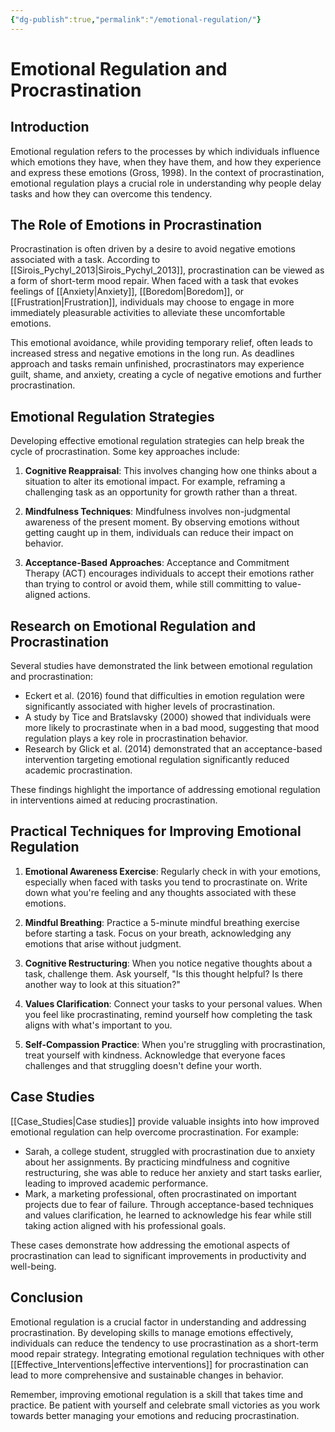 ```yaml
---
{"dg-publish":true,"permalink":"/emotional-regulation/"}
---
```


# Emotional Regulation and Procrastination

## Introduction

Emotional regulation refers to the processes by which individuals influence which emotions they have, when they have them, and how they experience and express these emotions (Gross, 1998). In the context of procrastination, emotional regulation plays a crucial role in understanding why people delay tasks and how they can overcome this tendency.

## The Role of Emotions in Procrastination

Procrastination is often driven by a desire to avoid negative emotions associated with a task. According to [[Sirois_Pychyl_2013\|Sirois_Pychyl_2013]], procrastination can be viewed as a form of short-term mood repair. When faced with a task that evokes feelings of [[Anxiety\|Anxiety]], [[Boredom\|Boredom]], or [[Frustration\|Frustration]], individuals may choose to engage in more immediately pleasurable activities to alleviate these uncomfortable emotions.

This emotional avoidance, while providing temporary relief, often leads to increased stress and negative emotions in the long run. As deadlines approach and tasks remain unfinished, procrastinators may experience guilt, shame, and anxiety, creating a cycle of negative emotions and further procrastination.

## Emotional Regulation Strategies

Developing effective emotional regulation strategies can help break the cycle of procrastination. Some key approaches include:

1. **Cognitive Reappraisal**: This involves changing how one thinks about a situation to alter its emotional impact. For example, reframing a challenging task as an opportunity for growth rather than a threat.

2. **Mindfulness Techniques**: Mindfulness involves non-judgmental awareness of the present moment. By observing emotions without getting caught up in them, individuals can reduce their impact on behavior.

3. **Acceptance-Based Approaches**: Acceptance and Commitment Therapy (ACT) encourages individuals to accept their emotions rather than trying to control or avoid them, while still committing to value-aligned actions.

## Research on Emotional Regulation and Procrastination

Several studies have demonstrated the link between emotional regulation and procrastination:

- Eckert et al. (2016) found that difficulties in emotion regulation were significantly associated with higher levels of procrastination.
- A study by Tice and Bratslavsky (2000) showed that individuals were more likely to procrastinate when in a bad mood, suggesting that mood regulation plays a key role in procrastination behavior.
- Research by Glick et al. (2014) demonstrated that an acceptance-based intervention targeting emotional regulation significantly reduced academic procrastination.

These findings highlight the importance of addressing emotional regulation in interventions aimed at reducing procrastination.

## Practical Techniques for Improving Emotional Regulation

1. **Emotional Awareness Exercise**: Regularly check in with your emotions, especially when faced with tasks you tend to procrastinate on. Write down what you're feeling and any thoughts associated with these emotions.

2. **Mindful Breathing**: Practice a 5-minute mindful breathing exercise before starting a task. Focus on your breath, acknowledging any emotions that arise without judgment.

3. **Cognitive Restructuring**: When you notice negative thoughts about a task, challenge them. Ask yourself, "Is this thought helpful? Is there another way to look at this situation?"

4. **Values Clarification**: Connect your tasks to your personal values. When you feel like procrastinating, remind yourself how completing the task aligns with what's important to you.

5. **Self-Compassion Practice**: When you're struggling with procrastination, treat yourself with kindness. Acknowledge that everyone faces challenges and that struggling doesn't define your worth.

## Case Studies

[[Case_Studies\|Case studies]] provide valuable insights into how improved emotional regulation can help overcome procrastination. For example:

- Sarah, a college student, struggled with procrastination due to anxiety about her assignments. By practicing mindfulness and cognitive restructuring, she was able to reduce her anxiety and start tasks earlier, leading to improved academic performance.
- Mark, a marketing professional, often procrastinated on important projects due to fear of failure. Through acceptance-based techniques and values clarification, he learned to acknowledge his fear while still taking action aligned with his professional goals.

These cases demonstrate how addressing the emotional aspects of procrastination can lead to significant improvements in productivity and well-being.

## Conclusion

Emotional regulation is a crucial factor in understanding and addressing procrastination. By developing skills to manage emotions effectively, individuals can reduce the tendency to use procrastination as a short-term mood repair strategy. Integrating emotional regulation techniques with other [[Effective_Interventions\|effective interventions]] for procrastination can lead to more comprehensive and sustainable changes in behavior.

Remember, improving emotional regulation is a skill that takes time and practice. Be patient with yourself and celebrate small victories as you work towards better managing your emotions and reducing procrastination.
